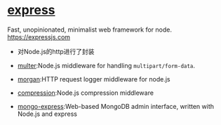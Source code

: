 # [express](https://github.com/expressjs/express)

Fast, unopinionated, minimalist web framework for node. <https://expressjs.com>

* 对Node.js的http进行了封装


* [multer](https://github.com/expressjs/multer):Node.js middleware for handling `multipart/form-data`.
* [morgan](https://github.com/expressjs/morgan):HTTP request logger middleware for node.js
* [compression](https://github.com/expressjs/compression):Node.js compression middleware
* [mongo-express](https://github.com/mongo-express/mongo-express):Web-based MongoDB admin interface, written with Node.js and express
